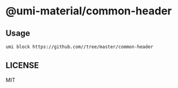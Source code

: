 # @umi-material/common-header



## Usage

```sh
umi block https://github.com//tree/master/common-header
```

## LICENSE

MIT
